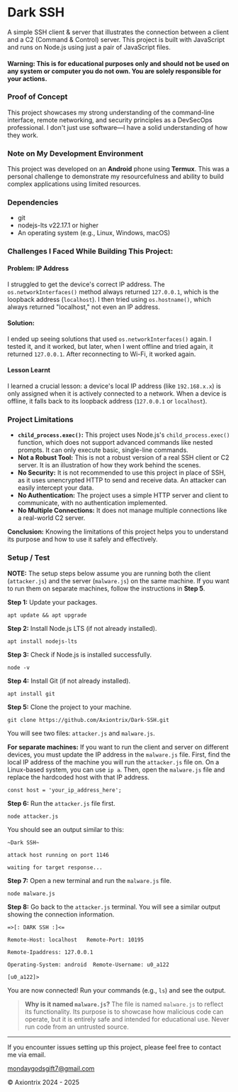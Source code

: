 # Dark SSH

A simple SSH client & server that illustrates the connection between a client and a C2 (Command & Control) server. This project is built with JavaScript and runs on Node.js using just a pair of JavaScript files.

#### **Warning:** This is for educational purposes only and should not be used on any system or computer you do not own. You are solely responsible for your actions.

### Proof of Concept

This project showcases my strong understanding of the command-line interface, remote networking, and security principles as a DevSecOps professional. I don't just use software—I have a solid understanding of how they work.

### Note on My Development Environment

This project was developed on an **Android** phone using **Termux**. This was a personal challenge to demonstrate my resourcefulness and ability to build complex applications using limited resources.

### Dependencies
* git
* nodejs-lts v22.17.1 or higher
* An operating system (e.g., Linux, Windows, macOS)

### Challenges I Faced While Building This Project:

#### Problem: IP Address

I struggled to get the device's correct IP address. The `os.networkInterfaces()` method always returned `127.0.0.1`, which is the loopback address (`localhost`). I then tried using `os.hostname()`, which always returned "localhost," not even an IP address.

#### Solution:

I ended up seeing solutions that used `os.networkInterfaces()` again. I tested it, and it worked, but later, when I went offline and tried again, it returned `127.0.0.1`. After reconnecting to Wi-Fi, it worked again.

#### Lesson Learnt

I learned a crucial lesson: a device's local IP address (like `192.168.x.x`) is only assigned when it is actively connected to a network. When a device is offline, it falls back to its loopback address (`127.0.0.1` or `localhost`).

### Project Limitations

* **`child_process.exec()`:** This project uses Node.js's `child_process.exec()` function, which does not support advanced commands like nested prompts. It can only execute basic, single-line commands.
* **Not a Robust Tool:** This is not a robust version of a real SSH client or C2 server. It is an illustration of how they work behind the scenes.
* **No Security:** It is not recommended to use this project in place of SSH, as it uses unencrypted HTTP to send and receive data. An attacker can easily intercept your data.
* **No Authentication:** The project uses a simple HTTP server and client to communicate, with no authentication implemented.
* **No Multiple Connections:** It does not manage multiple connections like a real-world C2 server.

**Conclusion:** Knowing the limitations of this project helps you to understand its purpose and how to use it safely and effectively.

### Setup / Test

**NOTE:** The setup steps below assume you are running both the client (`attacker.js`) and the server (`malware.js`) on the same machine. If you want to run them on separate machines, follow the instructions in **Step 5**.

**Step 1:** Update your packages.

```apt update && apt upgrade```

**Step 2:** Install Node.js LTS (if not already installed).

```apt install nodejs-lts```


**Step 3:** Check if Node.js is installed successfully.

```node -v```


**Step 4:** Install Git (if not already installed).

```apt install git```


**Step 5:** Clone the project to your machine.

```git clone https://github.com/Axiontrix/Dark-SSH.git```

You will see two files: `attacker.js` and `malware.js`.

**For separate machines:** If you want to run the client and server on different devices, you must update the IP address in the `malware.js` file. First, find the local IP address of the machine you will run the `attacker.js` file on. On a Linux-based system, you can use `ip a`. Then, open the `malware.js` file and replace the hardcoded host with that IP address.

`const host = 'your_ip_address_here';`

**Step 6:** Run the `attacker.js` file first.

```node attacker.js```

You should see an output similar to this:

`~Dark SSH~`

`attack host running on port 1146`

`waiting for target response...`

**Step 7:** Open a new terminal and run the `malware.js` file.

```node malware.js```

**Step 8:** Go back to the `attacker.js` terminal. You will see a similar output showing the connection information.

`=>[: DARK SSH :]<=`

`Remote-Host: localhost   Remote-Port: 10195`

`Remote-Ipaddress: 127.0.0.1`

`Operating-System: android  Remote-Username: u0_a122`

`[u0_a122]>`

You are now connected! Run your commands (e.g., `ls`) and see the output.

> **Why is it named `malware.js`?** The file is named `malware.js` to reflect its functionality. Its purpose is to showcase how malicious code can operate, but it is entirely safe and intended for educational use. Never run code from an untrusted source.

---
If you encounter issues setting up this project, please feel free to contact me via email.


[mondaygodsgift7@gmail.com](mailto:mondaygodsgift7@gmail.com?subject=I%20need%20help%20with%20your%20project%20setup&body=Hello%20there,%20I'm%20writing%20to%20you%20about%20your%20Dark%20SSH%20project%20on%20GitHub.%20I've%20encountered%20an%20issue%20with%20the%20setup%20and%20was%20hoping%20you%20could%20help.)

© Axiontrix 2024 - 2025